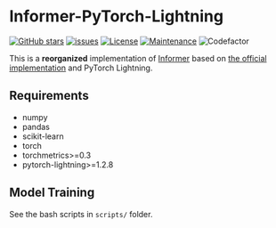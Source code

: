 # Informer-PyTorch-Lightning

[![GitHub stars](https://img.shields.io/github/stars/martinwhl/Informer-PyTorch-Lightning?label=Star&maxAge=2592000)](https://gitHub.com/martinwhl/Informer-PyTorch-Lightning/stargazers/) [![issues](https://img.shields.io/github/issues/martinwhl/Informer-PyTorch-Lightning)](https://github.com/martinwhl/Informer-PyTorch-Lightning/issues) [![License](https://img.shields.io/github/license/martinwhl/Informer-PyTorch-Lightning)](./LICENSE) [![Maintenance](https://img.shields.io/badge/Maintained%3F-yes-green.svg)](https://GitHub.com/martinwhl/Informer-PyTorch-Lightning/graphs/commit-activity) ![Codefactor](https://www.codefactor.io/repository/github/martinwhl/Informer-PyTorch-Lightning/badge)

This is a **reorganized** implementation of [Informer](https://arxiv.org/2012.07436) based on [the official implementation](https://github.com/zhouhaoyi/Informer2020) and PyTorch Lightning.

## Requirements

* numpy
* pandas
* scikit-learn
* torch
* torchmetrics>=0.3
* pytorch-lightning>=1.2.8

## Model Training

See the bash scripts in `scripts/` folder.